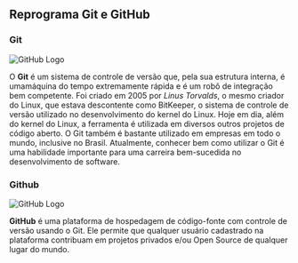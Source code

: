 ## Reprograma Git e GitHub

### Git

![GitHub Logo](https://media.giphy.com/media/du3J3cXyzhj75IOgvA/giphy.gif)

O **Git** é um sistema de controle de versão que, pela sua estrutura interna, é
umamáquina do tempo extremamente rápida e é um robô de integração bem
competente.
Foi criado em 2005 por _Linus Torvalds_, o mesmo criador do Linux, que
estava descontente como BitKeeper, o sistema de controle de versão utilizado
no desenvolvimento do kernel do Linux.
Hoje em dia, além do kernel do Linux, a ferramenta é utilizada em diversos
outros projetos de código aberto. O Git também é bastante utilizado em
empresas em todo o mundo, inclusive no Brasil.
Atualmente, conhecer bem como utilizar o Git é uma habilidade importante
para uma carreira bem-sucedida no desenvolvimento de software.

### Github

![GitHub Logo](https://media.giphy.com/media/du3J3cXyzhj75IOgvA/giphy.gif)

**GitHub** é uma plataforma de hospedagem de código-fonte com controle de versão usando o Git. Ele permite que qualquer usuário cadastrado na plataforma contribuam em projetos privados e/ou Open Source de qualquer lugar do mundo.

